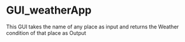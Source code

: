 # GUI_weatherApp
This GUI takes the name of any place as input and returns the Weather condition of that place as Output
